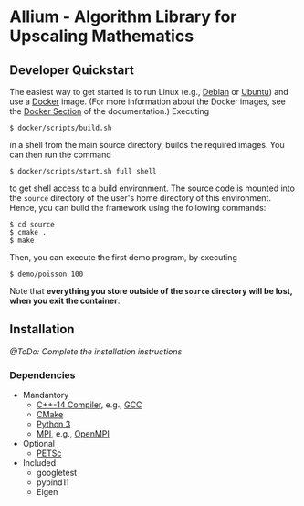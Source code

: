 # Allium - **Al**gorithm **Li**brary for **U**pscaling **M**athematics

## Developer Quickstart

The easiest way to get started is to run Linux (e.g.,
[Debian](https://debian.org) or [Ubuntu](https://ubuntu.com)) and use a
[Docker](https://www.docker.com/) image.
(For more information about the Docker images, see the [Docker
Section](doc/docker.md) of the documentation.) Executing

    $ docker/scripts/build.sh

in a shell from the main source directory, builds the required images. You
can then run the command

    $ docker/scripts/start.sh full shell

to get shell access to a build environment. The source code is mounted into
the `source` directory of the user's home directory of this environment.
Hence, you can build the framework using the following commands:

    $ cd source
    $ cmake .
    $ make

Then, you can execute the first demo program, by executing

    $ demo/poisson 100

Note that **everything you store outside of the `source` directory will be
lost, when you exit the container**.

## Installation

*@ToDo: Complete the installation instructions*

### Dependencies

- Mandantory
  - [C++-14 Compiler](container-init.sh), e.g., [GCC](https://gcc.gnu.org/)
  - [CMake](https://cmake.org)
  - [Python 3](https://www.python.org/)
  - [MPI](https://en.wikipedia.org/wiki/Message_Passing_Interface), e.g.,
    [OpenMPI](https://www.open-mpi.org/)
- Optional
  - [PETSc](https://www.python.org/)
- Included
  - googletest
  - pybind11
  - Eigen



